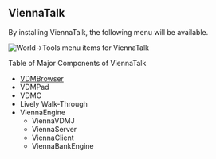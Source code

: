 ViennaTalk
---
By installing ViennaTalk, the following menu will be available.

![World->Tools menu items for ViennaTalk](https://github.com/tomooda/ViennaTalk-doc/blob/master/images/ViennaTalk-menu.png)

Table of Major Components of ViennaTalk

* [VDMBrowser](VDMBrowser)
* VDMPad
* VDMC
* Lively Walk-Through
* ViennaEngine
   - ViennaVDMJ
   - ViennaServer
   - ViennaClient
   - ViennaBankEngine
